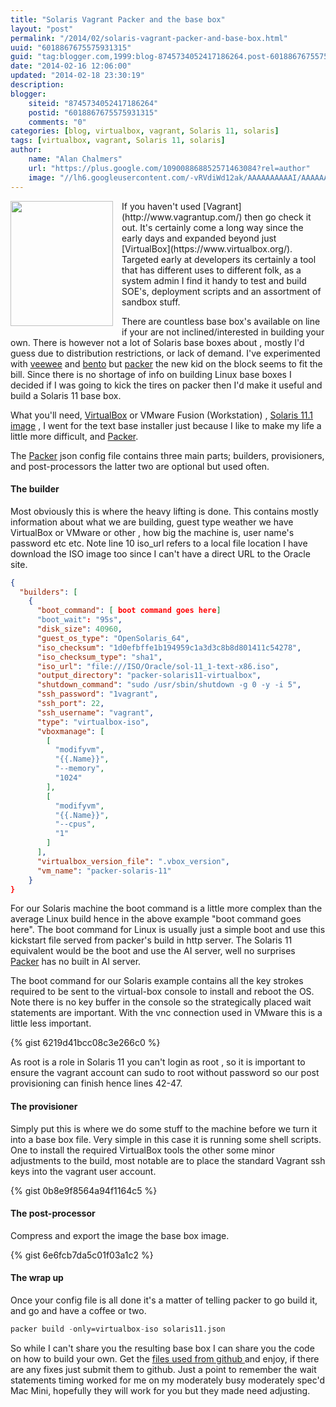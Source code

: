 ```yaml
---
title: "Solaris Vagrant Packer and the base box"
layout: "post"
permalink: "/2014/02/solaris-vagrant-packer-and-base-box.html"
uuid: "6018867675575931315"
guid: "tag:blogger.com,1999:blog-8745734052417186264.post-6018867675575931315"
date: "2014-02-16 12:06:00"
updated: "2014-02-18 23:30:19"
description: 
blogger:
    siteid: "8745734052417186264"
    postid: "6018867675575931315"
    comments: "0"
categories: [blog, virtualbox, vagrant, Solaris 11, solaris]
tags: [virtualbox, vagrant, Solaris 11, solaris]
author: 
    name: "Alan Chalmers"
    url: "https://plus.google.com/109008868852571463084?rel=author"
    image: "//lh6.googleusercontent.com/-vRVdiWd12ak/AAAAAAAAAAI/AAAAAAAAHKc/wXgK4dFefp8/s512-c/photo.jpg"
---
```

<div class="separator" style="clear: both; text-align: center;"><a href="http://2.bp.blogspot.com/-12tlyaN7z5w/UwIO3uI8LGI/AAAAAAAACZ8/J6qimnEh3Io/s1600/V.png" imageanchor="1" style="clear: left; float: left; margin-bottom: 1em; margin-right: 1em;"><img border="0" src="http://2.bp.blogspot.com/-12tlyaN7z5w/UwIO3uI8LGI/AAAAAAAACZ8/J6qimnEh3Io/s1600/V.png" height="200" width="164" /></a></div>
If you haven't used [Vagrant](http://www.vagrantup.com/) then go check it out. It's certainly come a long way since the early days and expanded beyond just [VirtualBox](https://www.virtualbox.org/). Targeted early at developers its certainly a tool that has different uses to different folk, as a system admin I find it handy to test and build SOE's, deployment scripts and an assortment of sandbox stuff.

There are countless base box's available on line if your are not inclined/interested in building your own. There is however not a lot of Solaris base boxes about , mostly I'd guess due to distribution restrictions, or lack of demand. I've experimented with [veewee](https://github.com/jedi4ever/veewee) and [bento](https://github.com/opscode/bento) but [packer](http://www.packer.io/) the new kid on the block seems to fit the bill. Since there is no shortage of info on building Linux base boxes I decided if I was going to kick the tires on packer then I'd make it useful and build a Solaris 11 base box.

What you'll need, [VirtualBox](https://www.virtualbox.org/) or VMware Fusion (Workstation) , [Solaris 11.1 image](http://www.oracle.com/technetwork/server-storage/solaris11/downloads/index.html) , I went for the text base installer just because I like to make my life a little more difficult, and [Packer](http://www.packer.io/).

The [Packer](http://www.packer.io/) json config file contains three main parts; builders, provisioners, and post-processors the latter two are optional but used often.

#### The builder

Most obviously this is where the heavy lifting is done. This contains mostly information about what we are building, guest type weather we have VirtualBox or VMware or other , how big the machine is, user name's password etc etc. Note line 10 iso_url refers to a local file location I have download the ISO image too since I can't have a direct URL to the Oracle site. 

```json
{
  "builders": [
    {
      "boot_command": [ boot command goes here]
      "boot_wait": "95s",
      "disk_size": 40960,
      "guest_os_type": "OpenSolaris_64",
      "iso_checksum": "1d0efbffe1b194959c1a3d3c8b8d801411c54278",
      "iso_checksum_type": "sha1",
      "iso_url": "file:///ISO/Oracle/sol-11_1-text-x86.iso",
      "output_directory": "packer-solaris11-virtualbox",
      "shutdown_command": "sudo /usr/sbin/shutdown -g 0 -y -i 5",
      "ssh_password": "1vagrant",
      "ssh_port": 22,
      "ssh_username": "vagrant",
      "type": "virtualbox-iso",
      "vboxmanage": [
        [
          "modifyvm",
          "{{.Name}}",
          "--memory",
          "1024"
        ],
        [
          "modifyvm",
          "{{.Name}}",
          "--cpus",
          "1"
        ]
      ],
      "virtualbox_version_file": ".vbox_version",
      "vm_name": "packer-solaris-11"
    }
}
```

For our Solaris machine the boot command is a little more complex than the average Linux build hence in the above example "boot command goes here". The boot command for Linux is usually just a simple boot and use this kickstart file served from packer's build in http server. The Solaris 11 equivalent would be the boot and use the AI server, well no surprises [Packer](http://www.packer.io/) has no built in AI server.

The boot command for our Solaris example contains all the key strokes required to be sent to the virtual-box console to install and reboot the OS. Note there is no key buffer in the console so the strategically placed wait statements are important. With the vnc connection used in VMware this is a little less important.

{% gist 6219d41bcc08c3e266c0 %}

As root is a role in Solaris 11 you can't login as root , so it is important to ensure the vagrant account can sudo to root without password so our post provisioning can finish hence lines 42-47.

#### The provisioner

Simply put this is where we do some stuff to the machine before we turn it into a base box file. Very simple in this case it is running some shell scripts. One to install the required VirtualBox tools the other some minor adjustments to the build, most notable are to place the standard Vagrant ssh keys into the vagrant user account.

{% gist 0b8e9f8564a94f1164c5 %}

#### The post-processor

Compress and export the image the base box image.

{% gist 6e6fcb7da5c01f03a1c2 %}

#### The wrap up
Once your config file is all done it's a matter of telling packer to go build it, and go and have a coffee or two.

```nix
packer build -only=virtualbox-iso solaris11.json
```
So while I can't share you the resulting base box I can share you the code on how to build your own. Get the [files used from github ](https://github.com/AlanC-au/packer)and enjoy, if there are any fixes just submit them to github. Just a point to remember the wait statements timing worked for me on my moderately busy moderately spec'd Mac Mini, hopefully they will work for you but they made need adjusting.
